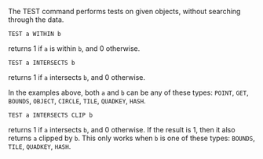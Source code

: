 <!--
layout:  index.html
title:   TEST - Tile38
class:   command
super:   documentation
command: test
-->

The TEST command performs tests on given objects, without searching through the data.

```tile38
TEST a WITHIN b
```
returns 1 if `a` is within `b`, and 0 otherwise.

```tile38
TEST a INTERSECTS b
```
returns 1 if `a` intersects `b`, and 0 otherwise.

In the examples above, both `a` and `b` can be any of these types: `POINT`, `GET`, `BOUNDS`, `OBJECT`, `CIRCLE`, `TILE`, `QUADKEY`, `HASH`.

```tile38
TEST a INTERSECTS CLIP b
```
returns 1 if `a` intersects `b`, and 0 otherwise.  If the result is 1, then it also returns `a` clipped by `b`. This only works when `b` is one of these types: `BOUNDS`, `TILE`, `QUADKEY`, `HASH`.
